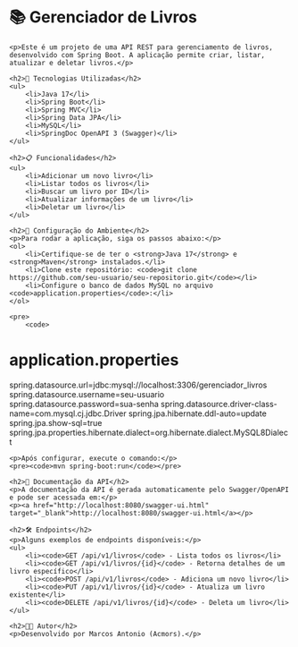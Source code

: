  <h1>📚 Gerenciador de Livros</h1>

    <p>Este é um projeto de uma API REST para gerenciamento de livros, desenvolvido com Spring Boot. A aplicação permite criar, listar, atualizar e deletar livros.</p>

    <h2>🚀 Tecnologias Utilizadas</h2>
    <ul>
        <li>Java 17</li>
        <li>Spring Boot</li>
        <li>Spring MVC</li>
        <li>Spring Data JPA</li>
        <li>MySQL</li>
        <li>SpringDoc OpenAPI 3 (Swagger)</li>
    </ul>

    <h2>📋 Funcionalidades</h2>
    <ul>
        <li>Adicionar um novo livro</li>
        <li>Listar todos os livros</li>
        <li>Buscar um livro por ID</li>
        <li>Atualizar informações de um livro</li>
        <li>Deletar um livro</li>
    </ul>

    <h2>🔧 Configuração do Ambiente</h2>
    <p>Para rodar a aplicação, siga os passos abaixo:</p>
    <ol>
        <li>Certifique-se de ter o <strong>Java 17</strong> e <strong>Maven</strong> instalados.</li>
        <li>Clone este repositório: <code>git clone https://github.com/seu-usuario/seu-repositorio.git</code></li>
        <li>Configure o banco de dados MySQL no arquivo <code>application.properties</code>:</li>
    </ol>

    <pre>
        <code>
# application.properties
spring.datasource.url=jdbc:mysql://localhost:3306/gerenciador_livros
spring.datasource.username=seu-usuario
spring.datasource.password=sua-senha
spring.datasource.driver-class-name=com.mysql.cj.jdbc.Driver
spring.jpa.hibernate.ddl-auto=update
spring.jpa.show-sql=true
spring.jpa.properties.hibernate.dialect=org.hibernate.dialect.MySQL8Dialect
        </code>
    </pre>

    <p>Após configurar, execute o comando:</p>
    <pre><code>mvn spring-boot:run</code></pre>

    <h2>📖 Documentação da API</h2>
    <p>A documentação da API é gerada automaticamente pelo Swagger/OpenAPI e pode ser acessada em:</p>
    <p><a href="http://localhost:8080/swagger-ui.html" target="_blank">http://localhost:8080/swagger-ui.html</a></p>

    <h2>🛠️ Endpoints</h2>
    <p>Alguns exemplos de endpoints disponíveis:</p>
    <ul>
        <li><code>GET /api/v1/livros</code> - Lista todos os livros</li>
        <li><code>GET /api/v1/livros/{id}</code> - Retorna detalhes de um livro específico</li>
        <li><code>POST /api/v1/livros</code> - Adiciona um novo livro</li>
        <li><code>PUT /api/v1/livros/{id}</code> - Atualiza um livro existente</li>
        <li><code>DELETE /api/v1/livros/{id}</code> - Deleta um livro</li>
    </ul>

    <h2>🧑‍💻 Autor</h2>
    <p>Desenvolvido por Marcos Antonio (Acmors).</p>
